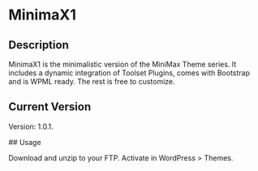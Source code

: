 # MinimaX1

## Description

MinimaX1 is the minimalistic version of the MiniMax Theme series. 
It includes a dynamic integration of Toolset Plugins, comes with Bootstrap and is WPML ready. 
The rest is free to customize.

## Current Version

Version: 1.0.1.

## Usage

Download and unzip to your FTP.
Activate in WordPress > Themes.
